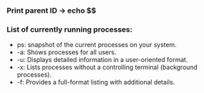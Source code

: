 ### Print parent ID -> echo $$   
### List of currently running processes:   
- ps: snapshot of the current processes on your system.   
- -a: Shows processes for all users.   
- -u: Displays detailed information in a user-oriented format.   
- -x: Lists processes without a controlling terminal (background processes).   
- -f: Provides a full-format listing with additional details.   
